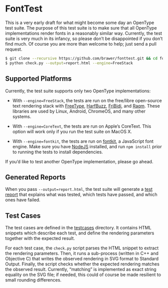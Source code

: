 # FontTest

This is a very early draft for what might become some day an OpenType
test suite. The purpose of this test suite is to make sure that all
OpenType implementations render fonts in a reasonably similar
way. Currently, the test suite is very much in its infancy, so please
don’t be disappointed if you don’t find much. Of course you are more
than welcome to help; just send a pull request.

```bash
$ git clone --recursive https://github.com/brawer/fonttest.git && cd fonttest
$ python check.py --output=report.html --engine=FreeStack
```


## Supported Platforms

Currently, the test suite supports only two OpenType implementations:

* With `--engine=FreeStack`, the tests are run on the free/libre
open-source text rendering stack with [FreeType](https://www.freetype.org/),
[HarfBuzz](https://www.freedesktop.org/wiki/Software/HarfBuzz/),
[FriBidi](https://www.fribidi.org/),
and [Raqm](https://github.com/HOST-Oman/libraqm). These libraries
are used by Linux, Android, ChromeOS, and many other systems.

* With `--engine=CoreText`, the tests are run on Apple’s CoreText.
This option will work only if you run the test suite on MacOS X.

* With `--engine=fontkit`, the tests are run on 
[fontkit](http://github.com/devongovett/fontkit), a JavaScript font engine.
Make sure you have [NodeJS](http://nodejs.org/) installed, and run `npm install`
prior to running the tests to install dependencies.

If you’d like to test another OpenType implementation, please go ahead.


## Generated Reports

When you pass `--output=report.html`, the test suite will generate a
[test
report](https://raw.githack.com/brawer/fonttest/master/reports/fake-fail.html)
that explains what was tested, which tests have passed, and which ones
have failed.


## Test Cases

The test cases are defined in the [testcases](testcases/) directory.
It contains HTML snippets which describe each test, and define the
rendering parameters together with the expected result.

For each test case, the `check.py` script parses the HTML snippet to
extract the rendering parameters. Then, it runs a sub-process (written
in C++ and Objective C) that writes the observed rendering in SVG
format to Standard Output. Finally, the script checks whether the
expected rendering matches the observed result.  Currently, “matching”
is implemented as exact string equality on the SVG file; if needed,
this could of course be made resilient to small rounding differences.
